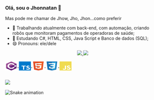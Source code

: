 ### Olá, sou o Jhonnatan 👋 
Mas pode me chamar de Jhow, Jho, Jhon...como preferir 

- 🔭 Trabalhando atualmente com back-end, com automação, criando robôs que monitoram pagamentos de operadoras de saúde;
- 🌱 Estudando C#, HTML, CSS, Java Script e Banco de dados (SQL);
- 😄 Pronouns: ele/dele

<div align="center">
  <a href="https://github.com/JHOSTS">
  <img height="180em" src="https://github-readme-stats.vercel.app/api?username=JHOSTS&show_icons=true&theme=tokyonight&include_all_commits=true&count_private=true"/>
  <img height="180em" src="https://github-readme-stats.vercel.app/api/top-langs/?username=JHOSTS&layout=compact&langs_count=7&theme=tokyonight"/>
    
</div>
  <div style="display: inline_block"><br>
  <img align="center" alt="Jho-Csharp" height="30" width="40" src="https://raw.githubusercontent.com/devicons/devicon/master/icons/csharp/csharp-original.svg">
  <img align="center" alt="Jho-C" height="30" width="40" src="https://raw.githubusercontent.com/devicons/devicon/master/icons/typescript/typescript-plain.svg">
  <img align="center" alt="Jho-HTML" height="30" width="40" src="https://raw.githubusercontent.com/devicons/devicon/master/icons/html5/html5-original.svg">
  <img align="center" alt="Jho-CSS" height="30" width="40" src="https://raw.githubusercontent.com/devicons/devicon/master/icons/css3/css3-original.svg">
   <img align="center" alt="Jho-Js" height="30" width="40" src="https://raw.githubusercontent.com/devicons/devicon/master/icons/javascript/javascript-plain.svg">       
</div>
  
  ##
  
<div
<a href="https://www.linkedin.com/in/jhosts/" target="_blank"><img src="https://img.shields.io/badge/LinkedIn-0077B5?style=for-the-badge&logo=linkedin&logoColor=white"></a> 
</div> 

![Snake animation](https://github.com/JHOSTS/JHOSTS/blob/output/github-contribution-grid-snake.svg)
